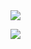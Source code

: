<img src="https://capsule-render.vercel.app/api?type=waving&color=auto&height=200&section=header&text=borim!&fontSize=90" />

![]([URL_링크](https://img.shields.io/badge/Python-3776AB?style=for-the-badge&logo=python&logoColor=white))
